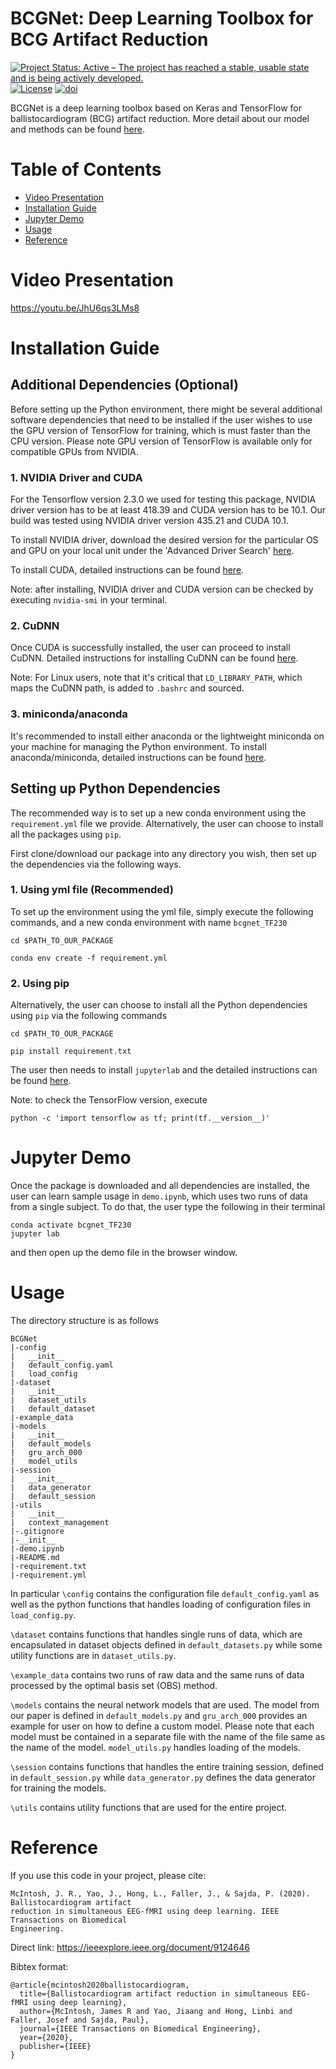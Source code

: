 BCGNet: Deep Learning Toolbox for BCG Artifact Reduction
========================================================
[![Project Status: Active – The project has reached a stable, usable state and is being actively developed.](http://www.repostatus.org/badges/latest/active.svg)](http://www.repostatus.org/#active)
[![License](https://img.shields.io/github/license/SASVDERDBGTYS/BCGNet)](https://opensource.org/licenses/MIT)
[![doi](https://img.shields.io/badge/doi-10.1109%2FTBME.2020.3004548-blue)](https://ieeexplore.ieee.org/document/9124646)


BCGNet is a deep learning toolbox based on Keras and TensorFlow for ballistocardiogram (BCG) artifact reduction. More detail about our model and methods can be found [here](https://ieeexplore.ieee.org/document/9124646).<br>

# Table of Contents

- [Video Presentation](#video-presentation)
- [Installation Guide](#installation-guide)
- [Jupyter Demo](#jupyter-demo)
- [Usage](#usage)
- [Reference](#reference)

# Video Presentation
https://youtu.be/JhU6qs3LMs8


# Installation Guide
## Additional Dependencies (Optional)
Before setting up the Python environment, there might be several additional software dependencies that need to 
be installed if the user wishes to use the GPU version of TensorFlow for training, which is must faster than the CPU
version. Please note GPU version of TensorFlow is available only for compatible GPUs from NVIDIA.

### 1. NVIDIA Driver and CUDA
For the Tensorflow version 2.3.0 we used for testing this package, NVIDIA driver version has to be at least 418.39 and 
CUDA version has to be 10.1. Our build was tested using NVIDIA driver version 435.21 and CUDA 10.1.

To install NVIDIA driver, download the desired version for the particular OS and GPU on your local unit under the 'Advanced Driver Search' [here](https://www.nvidia.com/Download/index.aspx).<br> 

To install CUDA, detailed instructions can be found [here](https://developer.nvidia.com/cuda-toolkit).<br>

Note: after installing, NVIDIA driver and CUDA version can be checked by executing `nvidia-smi` in your terminal.

### 2. CuDNN
Once CUDA is successfully installed, the user can proceed to install CuDNN. Detailed instructions for installing CuDNN
can be found [here](https://docs.nvidia.com/deeplearning/sdk/pdf/cuDNN-Installation-Guide.pdf).<br>

Note: For Linux users, note that it's critical that `LD_LIBRARY_PATH`, which maps the CuDNN path, is added to 
`.bashrc` and sourced.

### 3. miniconda/anaconda
It's recommended to install either anaconda or the lightweight miniconda on your machine for managing the Python 
environment. To install anaconda/miniconda, detailed instructions can be found [here](https://docs.anaconda.com/anaconda/install/).<br>

## Setting up Python Dependencies

The recommended way is to set up a new conda environment using the `requirement.yml` file we provide. Alternatively,
the user can choose to install all the packages using `pip`.

First clone/download our package into any directory you wish, then set up the dependencies via the following ways.

### 1. Using yml file (Recommended)
To set up the environment using the yml file, simply execute the following commands, and a new conda environment with 
name `bcgnet_TF230`
```
cd $PATH_TO_OUR_PACKAGE

conda env create -f requirement.yml
```
    
### 2. Using pip
Alternatively, the user can choose to install all the Python dependencies using `pip` via the following commands
```
cd $PATH_TO_OUR_PACKAGE

pip install requirement.txt
```

The user then needs to install `jupyterlab` and the detailed instructions can be found [here](https://jupyterlab.readthedocs.io/en/stable/getting_started/installation.html).<br>

Note: to check the TensorFlow version, execute
```
python -c 'import tensorflow as tf; print(tf.__version__)'
``` 
# Jupyter Demo
Once the package is downloaded and all dependencies are installed, the user can learn sample usage
in `demo.ipynb`, which uses two runs of data from a single subject. To do that, the user type the following in
their terminal
```
conda activate bcgnet_TF230
jupyter lab
```
and then open up the demo file in the browser window. 

# Usage
The directory structure is as follows
```
BCGNet
|-config
|   __init__
|   default_config.yaml
|   load_config
|-dataset
|   __init__
|   dataset_utils
|   default_dataset
|-example_data
|-models
|   __init__
|   default_models
|   gru_arch_000
|   model_utils
|-session
|   __init__
|   data_generator
|   default_session
|-utils
|   __init__
|   context_management
|-.gitignore
|-__init__
|-demo.ipynb
|-README.md
|-requirement.txt
|-requirement.yml
```

In particular `\config` contains the configuration file `default_config.yaml` as well as the python functions that 
handles loading of configuration files in `load_config.py`. 

`\dataset` contains functions that handles single runs of data, which are encapsulated in dataset objects defined in
`default_datasets.py` while some utility functions are in `dataset_utils.py`.

`\example_data` contains two runs of raw data and the same runs of data processed by the optimal basis set (OBS) 
method.

`\models` contains the neural network models that are used. The model from our paper is defined in 
`default_models.py` and `gru_arch_000` provides an example for user on how to define a custom model. Please note that
each model must be contained in a separate file with the name of the file same as the name of the model. 
`model_utils.py` handles loading of the models.

`\session` contains functions that handles the entire training session, defined in `default_session.py` while 
`data_generator.py` defines the data generator for training the models. 

`\utils` contains utility functions that are used for the entire project.

# Reference
If you use this code in your project, please cite:
```
McIntosh, J. R., Yao, J., Hong, L., Faller, J., & Sajda, P. (2020). Ballistocardiogram artifact 
reduction in simultaneous EEG-fMRI using deep learning. IEEE Transactions on Biomedical 
Engineering.
```
Direct link: https://ieeexplore.ieee.org/document/9124646

Bibtex format:
```
@article{mcintosh2020ballistocardiogram,
  title={Ballistocardiogram artifact reduction in simultaneous EEG-fMRI using deep learning},
  author={McIntosh, James R and Yao, Jiaang and Hong, Linbi and Faller, Josef and Sajda, Paul},
  journal={IEEE Transactions on Biomedical Engineering},
  year={2020},
  publisher={IEEE}
}
```
